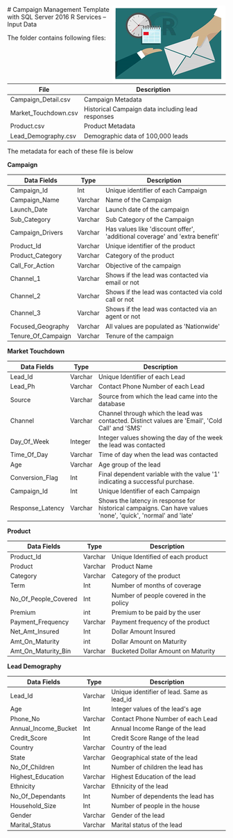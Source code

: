 <img src="../Resources/Images/management.png" align="right">
# Campaign Management Template with SQL Server 2016 R Services – Input Data


The folder contains following files:

| File | Description |
| --- | --- |
| Campaign\_Detail.csv | Campaign Metadata |
| Market\_Touchdown.csv | Historical Campaign data including lead responses |
| Product.csv | Product Metadata |
| Lead\_Demography.csv | Demographic data of 100,000 leads |

The metadata for each of these file is below

**Campaign**

| Data Fields | Type | Description |
| --- | --- | --- |
| Campaign\_Id | Int | Unique identifier of each Campaign |
| Campaign\_Name | Varchar | Name of the Campaign |
| Launch\_Date | Varchar | Launch date of the campaign |
| Sub\_Category | Varchar | Sub Category of the Campaign |
| Campaign\_Drivers | Varchar | Has values like &#39;discount offer&#39;, &#39;additional coverage&#39; and &#39;extra benefit&#39; |
| Product\_Id | Varchar | Unique identifier of the product |
| Product\_Category | Varchar | Category of the product |
| Call\_For\_Action | Varchar | Objective of the campaign |
| Channel\_1 | Varchar | Shows if the lead was contacted via email or not |
| Channel\_2 | Varchar | Shows if the lead was contacted via cold call or not |
| Channel\_3 | Varchar | Shows if the lead was contacted via an agent or not |
| Focused\_Geography | Varchar | All values are populated as &#39;Nationwide&#39; |
| Tenure\_Of\_Campaign | Varchar | Tenure of the campaign |


**Market Touchdown**

| Data Fields | Type | Description |
| --- | --- | --- |
| Lead\_Id | Varchar | Unique Identifier of each Lead |
| Lead\_Ph | Varchar | Contact Phone Number of each Lead |
| Source | Varchar | Source from which the lead came into the database |
| Channel | Varchar | Channel through which the lead was contacted. Distinct values are &#39;Email&#39;, &#39;Cold Call&#39; and &#39;SMS&#39; |
| Day\_Of\_Week | Integer | Integer values showing the day of the week the lead was contacted |
| Time\_Of\_Day | Varchar | Time of day when the lead was contacted |
| Age | Varchar | Age group of the lead |
| Conversion\_Flag | Int | Final dependent variable with the value &#39;1&#39; indicating a successful purchase. |
| Campaign\_Id | Int | Unique Identifier of each Campaign |
| Response\_Latency | Varchar | Shows the latency in response for historical campaigns. Can have values &#39;none&#39;, &#39;quick&#39;, &#39;normal&#39; and &#39;late&#39; |

**Product**

| Data Fields | Type | Description |
| --- | --- | --- |
| Product\_Id | Varchar | Unique Identified of each product |
| Product | Varchar | Product Name |
| Category | Varchar | Category of the product |
| Term | Int | Number of months of coverage |
| No\_Of\_People\_Covered | Int | Number of people covered in the policy |
| Premium | int | Premium to be paid by the user |
| Payment\_Frequency | Varchar | Payment frequency of the product |
| Net\_Amt\_Insured | Int | Dollar Amount Insured |
| Amt\_On\_Maturity | int | Dollar Amount on Maturity |
| Amt\_On\_Maturity\_Bin | Varchar | Bucketed Dollar Amount on Maturity |

**Lead Demography**

| Data Fields | Type | Description |
| --- | --- | --- |
| Lead\_Id | Varchar | Unique identifier of lead. Same as lead\_id |
| Age | Int | Integer values of the lead&#39;s age |
| Phone\_No | Varchar | Contact Phone Number of each Lead |
| Annual\_Income\_Bucket | Int | Annual Income Range of the lead   |
| Credit\_Score | Int | Credit Score Range of the lead |
| Country | Varchar | Country of the lead |
| State | Varchar | Geographical state of the lead |
| No\_Of\_Children | Int | Number of children the lead has |
| Highest\_Education | Varchar | Highest Education of the lead |
| Ethnicity | Varchar | Ethnicity of the lead |
| No\_Of\_Dependants | Int | Number of dependents the lead has |
| Household\_Size | Int | Number of people in the house |
| Gender | Varchar | Gender of the lead |
| Marital\_Status | Varchar | Marital status of the lead |
